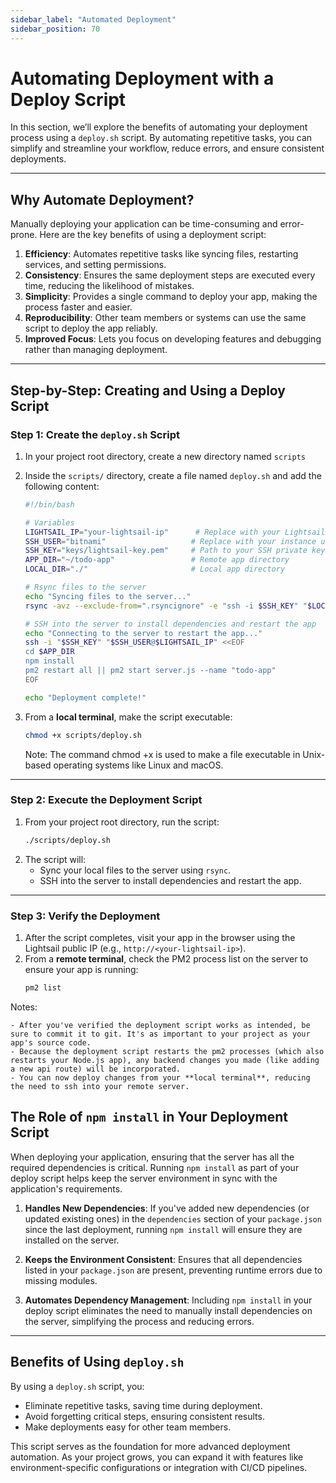 ```yaml
---
sidebar_label: "Automated Deployment"
sidebar_position: 70
---
```


# **Automating Deployment with a Deploy Script**

In this section, we’ll explore the benefits of automating your deployment process using a `deploy.sh` script. By automating repetitive tasks, you can simplify and streamline your workflow, reduce errors, and ensure consistent deployments.

---

## **Why Automate Deployment?**

Manually deploying your application can be time-consuming and error-prone. Here are the key benefits of using a deployment script:

1. **Efficiency**: Automates repetitive tasks like syncing files, restarting services, and setting permissions.
2. **Consistency**: Ensures the same deployment steps are executed every time, reducing the likelihood of mistakes.
3. **Simplicity**: Provides a single command to deploy your app, making the process faster and easier.
4. **Reproducibility**: Other team members or systems can use the same script to deploy the app reliably.
5. **Improved Focus**: Lets you focus on developing features and debugging rather than managing deployment.

---

## **Step-by-Step: Creating and Using a Deploy Script**

### **Step 1: Create the `deploy.sh` Script**

1. In your project root directory, create a new directory named `scripts`
2. Inside the `scripts/` directory, create a file named `deploy.sh` and add the following content:

   ```bash
   #!/bin/bash

   # Variables
   LIGHTSAIL_IP="your-lightsail-ip"      # Replace with your Lightsail instance IP
   SSH_USER="bitnami"                   # Replace with your instance username
   SSH_KEY="keys/lightsail-key.pem"     # Path to your SSH private key
   APP_DIR="~/todo-app"                 # Remote app directory
   LOCAL_DIR="./"                       # Local app directory

   # Rsync files to the server
   echo "Syncing files to the server..."
   rsync -avz --exclude-from=".rsyncignore" -e "ssh -i $SSH_KEY" "$LOCAL_DIR" "$SSH_USER@$LIGHTSAIL_IP:$APP_DIR"

   # SSH into the server to install dependencies and restart the app
   echo "Connecting to the server to restart the app..."
   ssh -i "$SSH_KEY" "$SSH_USER@$LIGHTSAIL_IP" <<EOF
   cd $APP_DIR
   npm install
   pm2 restart all || pm2 start server.js --name "todo-app"
   EOF

   echo "Deployment complete!"
   ```

3. From a **local terminal**, make the script executable:
   ```bash
   chmod +x scripts/deploy.sh
   ```
   Note: The command chmod +x is used to make a file executable in Unix-based operating systems like Linux and macOS.

---

### **Step 2: Execute the Deployment Script**

1. From your project root directory, run the script:
   ```bash
   ./scripts/deploy.sh
   ```
2. The script will:
   - Sync your local files to the server using `rsync`.
   - SSH into the server to install dependencies and restart the app.

---

### **Step 3: Verify the Deployment**

1. After the script completes, visit your app in the browser using the Lightsail public IP (e.g., `http://<your-lightsail-ip>`).
2. From a **remote terminal**, check the PM2 process list on the server to ensure your app is running:
   ```bash
   pm2 list
   ```

Notes:

    - After you've verified the deployment script works as intended, be sure to commit it to git. It's as important to your project as your app's source code.
    - Because the deployment script restarts the pm2 processes (which also restarts your Node.js app), any backend changes you made (like adding a new api route) will be incorporated.
    - You can now deploy changes from your **local terminal**, reducing the need to ssh into your remote server.

## **The Role of `npm install` in Your Deployment Script**

When deploying your application, ensuring that the server has all the required dependencies is critical. Running `npm install` as part of your deploy script helps keep the server environment in sync with the application's requirements.

1. **Handles New Dependencies**:
   If you've added new dependencies (or updated existing ones) in the `dependencies` section of your `package.json` since the last deployment, running `npm install` will ensure they are installed on the server.

2. **Keeps the Environment Consistent**:
   Ensures that all dependencies listed in your `package.json` are present, preventing runtime errors due to missing modules.

3. **Automates Dependency Management**:
   Including `npm install` in your deploy script eliminates the need to manually install dependencies on the server, simplifying the process and reducing errors.

---

## **Benefits of Using `deploy.sh`**

By using a `deploy.sh` script, you:

- Eliminate repetitive tasks, saving time during deployment.
- Avoid forgetting critical steps, ensuring consistent results.
- Make deployments easy for other team members.

This script serves as the foundation for more advanced deployment automation. As your project grows, you can expand it with features like environment-specific configurations or integration with CI/CD pipelines.
